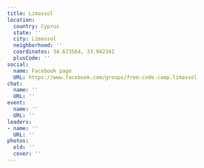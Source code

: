 ```yaml
---
title: Limassol
location:
  country: Cyprus
  state: ''
  city: Limassol
  neighborhood: ''
  coordinates: 34.673564, 33.042341
  plusCode: ''
social:
  name: Facebook page
  URL: https://www.facebook.com/groups/free.code.camp.limassol
chat:
  name: ''
  URL: ''
event:
  name: ''
  URL: ''
leaders:
- name: ''
  URL: ''
photos:
  old: ''
  cover: ''
---
```

